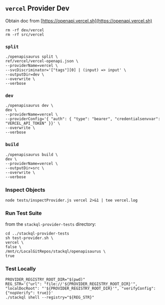 ## `vercel` Provider Dev

Obtain doc from [https://openapi.vercel.sh](https://openapi.vercel.sh)

```
rm -rf dev/vercel
rm -rf src/vercel
```

### `split`

```
./openapisaurus split \
ref/vercel/vercel-openapi.json \
--providerName=vercel \
--svcDiscriminator='["tags"][0] | (input) => input' \
--outputDir=dev \
--overwrite \
--verbose
```

### `dev`

```
./openapisaurus dev \
dev \
--providerName=vercel \
--providerConfig='{ "auth": { "type": "bearer", "credentialsenvvar": "VERCEL_API_TOKEN" }}' \
--overwrite \
--verbose
```

### `build`

```
./openapisaurus build \
dev \
--providerName=vercel \
--outputDir=src \
--overwrite \
--verbose
```

### Inspect Objects

```
node tests/inspectProvider.js vercel 2>&1 | tee vercel.log
```

### Run Test Suite

from the `stackql-provider-tests` directory:

```
cd ../stackql-provider-tests
sh test-provider.sh \
vercel \
false \
/mnt/c/LocalGitRepos/stackql/openapisaurus \
true
```

### Test Locally

```
PROVIDER_REGISTRY_ROOT_DIR="$(pwd)"
REG_STR='{"url": "file://'${PROVIDER_REGISTRY_ROOT_DIR}'", "localDocRoot": "'${PROVIDER_REGISTRY_ROOT_DIR}'", "verifyConfig": {"nopVerify": true}}'
./stackql shell --registry="${REG_STR}"
```

```


```

